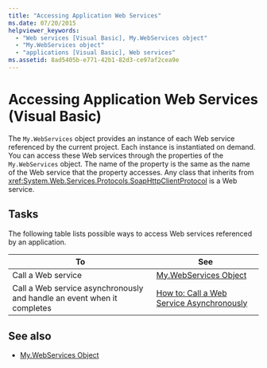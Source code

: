 ```yaml
---
title: "Accessing Application Web Services"
ms.date: 07/20/2015
helpviewer_keywords:
  - "Web services [Visual Basic], My.WebServices object"
  - "My.WebServices object"
  - "applications [Visual Basic], Web services"
ms.assetid: 8ad5405b-e771-42b1-82d3-ce97af2cea9e
---
```

# Accessing Application Web Services (Visual Basic)

The `My.WebServices` object provides an instance of each Web service referenced by the current project. Each instance is instantiated on demand. You can access these Web services through the properties of the `My.WebServices` object. The name of the property is the same as the name of the Web service that the property accesses. Any class that inherits from <xref:System.Web.Services.Protocols.SoapHttpClientProtocol> is a Web service.

## Tasks

The following table lists possible ways to access Web services referenced by an application.

|To|See|
|---|---|
|Call a Web service|[My.WebServices Object](../../language-reference/objects/my-webservices-object.md)|
|Call a Web service asynchronously and handle an event when it completes|[How to: Call a Web Service Asynchronously](how-to-call-a-web-service-asynchronously.md)|

## See also

- [My.WebServices Object](../../language-reference/objects/my-webservices-object.md)
